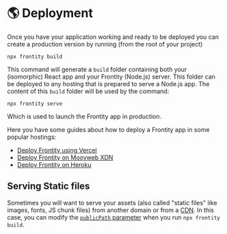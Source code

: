 # 🌎 Deployment

Once you have your application working and ready to be deployed you can create a production version by running \(from the root of your project\)

```text
npx frontity build
```

This command will generate a `build` folder containing both your \(isomorphic\) React app and your Frontity \(Node.js\) server. This folder can be deployed to any hosting that is prepared to serve a Node.js app. The content of this `build` folder will be used by the command:

```text
npx frontity serve
```

Which is used to launch the Frontity app in production.

Here you have some guides about how to deploy a Frontity app in some popular hostings:

* [Deploy Frontity using Vercel](deploy-using-vercel.md)
* [Deploy Frontity on Moovweb XDN](deploy-on-moovweb-xdn.md)
* [Deploy Frontity on Heroku](deploy-on-heroku.md)

## Serving Static files

Sometimes you will want to serve your assets \(also called "static files" like images, fonts, JS chunk files\) from another domain or from a [CDN](https://en.wikipedia.org/wiki/Content_delivery_network). In this case, you can modify the [`publicPath` parameter](./) when you run `npx frontity build`.

